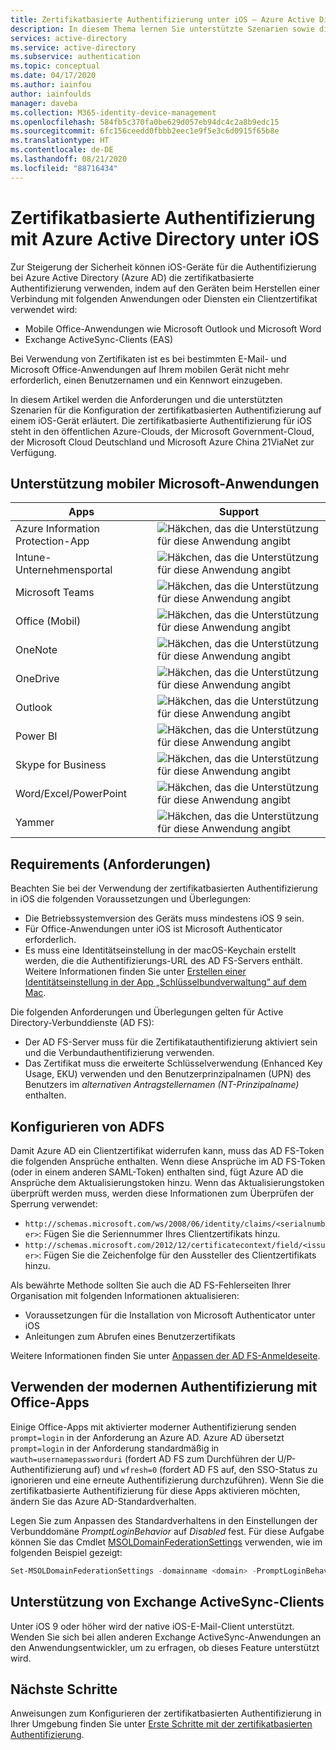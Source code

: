 ```yaml
---
title: Zertifikatbasierte Authentifizierung unter iOS – Azure Active Directory
description: In diesem Thema lernen Sie unterstützte Szenarien sowie die Voraussetzungen für die Konfiguration der zertifikatbasierten Authentifizierung für Azure Active Directory in Lösungen mit iOS-Geräten kennen.
services: active-directory
ms.service: active-directory
ms.subservice: authentication
ms.topic: conceptual
ms.date: 04/17/2020
ms.author: iainfou
author: iainfoulds
manager: daveba
ms.collection: M365-identity-device-management
ms.openlocfilehash: 584fb5c370fa0be629d057eb94dc4c2a8b9edc15
ms.sourcegitcommit: 6fc156ceedd0fbbb2eec1e9f5e3c6d0915f65b8e
ms.translationtype: HT
ms.contentlocale: de-DE
ms.lasthandoff: 08/21/2020
ms.locfileid: "88716434"
---
```

# <a name="azure-active-directory-certificate-based-authentication-on-ios"></a>Zertifikatbasierte Authentifizierung mit Azure Active Directory unter iOS

Zur Steigerung der Sicherheit können iOS-Geräte für die Authentifizierung bei Azure Active Directory (Azure AD) die zertifikatbasierte Authentifizierung verwenden, indem auf den Geräten beim Herstellen einer Verbindung mit folgenden Anwendungen oder Diensten ein Clientzertifikat verwendet wird:

* Mobile Office-Anwendungen wie Microsoft Outlook und Microsoft Word
* Exchange ActiveSync-Clients (EAS)

Bei Verwendung von Zertifikaten ist es bei bestimmten E-Mail- und Microsoft Office-Anwendungen auf Ihrem mobilen Gerät nicht mehr erforderlich, einen Benutzernamen und ein Kennwort einzugeben.

In diesem Artikel werden die Anforderungen und die unterstützten Szenarien für die Konfiguration der zertifikatbasierten Authentifizierung auf einem iOS-Gerät erläutert. Die zertifikatbasierte Authentifizierung für iOS steht in den öffentlichen Azure-Clouds, der Microsoft Government-Cloud, der Microsoft Cloud Deutschland und Microsoft Azure China 21ViaNet zur Verfügung.

## <a name="microsoft-mobile-applications-support"></a>Unterstützung mobiler Microsoft-Anwendungen

| Apps | Support |
| --- | --- |
| Azure Information Protection-App |![Häkchen, das die Unterstützung für diese Anwendung angibt][1] |
| Intune-Unternehmensportal |![Häkchen, das die Unterstützung für diese Anwendung angibt][1] |
| Microsoft Teams |![Häkchen, das die Unterstützung für diese Anwendung angibt][1] |
| Office (Mobil) |![Häkchen, das die Unterstützung für diese Anwendung angibt][1] |
| OneNote |![Häkchen, das die Unterstützung für diese Anwendung angibt][1] |
| OneDrive |![Häkchen, das die Unterstützung für diese Anwendung angibt][1] |
| Outlook |![Häkchen, das die Unterstützung für diese Anwendung angibt][1] |
| Power BI |![Häkchen, das die Unterstützung für diese Anwendung angibt][1] |
| Skype for Business |![Häkchen, das die Unterstützung für diese Anwendung angibt][1] |
| Word/Excel/PowerPoint |![Häkchen, das die Unterstützung für diese Anwendung angibt][1] |
| Yammer |![Häkchen, das die Unterstützung für diese Anwendung angibt][1] |

## <a name="requirements"></a>Requirements (Anforderungen)

Beachten Sie bei der Verwendung der zertifikatbasierten Authentifizierung in iOS die folgenden Voraussetzungen und Überlegungen:

* Die Betriebssystemversion des Geräts muss mindestens iOS 9 sein.
* Für Office-Anwendungen unter iOS ist Microsoft Authenticator erforderlich.
* Es muss eine Identitätseinstellung in der macOS-Keychain erstellt werden, die die Authentifizierungs-URL des AD FS-Servers enthält. Weitere Informationen finden Sie unter [Erstellen einer Identitätseinstellung in der App „Schlüsselbundverwaltung“ auf dem Mac](https://support.apple.com/guide/keychain-access/create-an-identity-preference-kyca6343b6c9/mac).

Die folgenden Anforderungen und Überlegungen gelten für Active Directory-Verbunddienste (AD FS):

* Der AD FS-Server muss für die Zertifikatauthentifizierung aktiviert sein und die Verbundauthentifizierung verwenden.
* Das Zertifikat muss die erweiterte Schlüsselverwendung (Enhanced Key Usage, EKU) verwenden und den Benutzerprinzipalnamen (UPN) des Benutzers im *alternativen Antragstellernamen (NT-Prinzipalname)* enthalten.

## <a name="configure-adfs"></a>Konfigurieren von ADFS

Damit Azure AD ein Clientzertifikat widerrufen kann, muss das AD FS-Token die folgenden Ansprüche enthalten. Wenn diese Ansprüche im AD FS-Token (oder in einem anderen SAML-Token) enthalten sind, fügt Azure AD die Ansprüche dem Aktualisierungstoken hinzu. Wenn das Aktualisierungstoken überprüft werden muss, werden diese Informationen zum Überprüfen der Sperrung verwendet:

* `http://schemas.microsoft.com/ws/2008/06/identity/claims/<serialnumber>`: Fügen Sie die Seriennummer Ihres Clientzertifikats hinzu.
* `http://schemas.microsoft.com/2012/12/certificatecontext/field/<issuer>`: Fügen Sie die Zeichenfolge für den Aussteller des Clientzertifikats hinzu.

Als bewährte Methode sollten Sie auch die AD FS-Fehlerseiten Ihrer Organisation mit folgenden Informationen aktualisieren:

* Voraussetzungen für die Installation von Microsoft Authenticator unter iOS
* Anleitungen zum Abrufen eines Benutzerzertifikats

Weitere Informationen finden Sie unter [Anpassen der AD FS-Anmeldeseite](/previous-versions/windows/it-pro/windows-server-2012-R2-and-2012/dn280950(v=ws.11)).

## <a name="use-modern-authentication-with-office-apps"></a>Verwenden der modernen Authentifizierung mit Office-Apps

Einige Office-Apps mit aktivierter moderner Authentifizierung senden `prompt=login` in der Anforderung an Azure AD. Azure AD übersetzt `prompt=login` in der Anforderung standardmäßig in `wauth=usernamepassworduri` (fordert AD FS zum Durchführen der U/P-Authentifizierung auf) und `wfresh=0` (fordert AD FS auf, den SSO-Status zu ignorieren und eine erneute Authentifizierung durchzuführen). Wenn Sie die zertifikatbasierte Authentifizierung für diese Apps aktivieren möchten, ändern Sie das Azure AD-Standardverhalten.

Legen Sie zum Anpassen des Standardverhaltens in den Einstellungen der Verbunddomäne *PromptLoginBehavior* auf *Disabled* fest. Für diese Aufgabe können Sie das Cmdlet [MSOLDomainFederationSettings](/powershell/module/msonline/set-msoldomainfederationsettings?view=azureadps-1.0) verwenden, wie im folgenden Beispiel gezeigt:

```powershell
Set-MSOLDomainFederationSettings -domainname <domain> -PromptLoginBehavior Disabled
```

## <a name="support-for-exchange-activesync-clients"></a>Unterstützung von Exchange ActiveSync-Clients

Unter iOS 9 oder höher wird der native iOS-E-Mail-Client unterstützt. Wenden Sie sich bei allen anderen Exchange ActiveSync-Anwendungen an den Anwendungsentwickler, um zu erfragen, ob dieses Feature unterstützt wird.

## <a name="next-steps"></a>Nächste Schritte

Anweisungen zum Konfigurieren der zertifikatbasierten Authentifizierung in Ihrer Umgebung finden Sie unter [Erste Schritte mit der zertifikatbasierten Authentifizierung](active-directory-certificate-based-authentication-get-started.md).

<!--Image references-->
[1]: ./media/active-directory-certificate-based-authentication-ios/ic195031.png